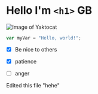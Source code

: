 # Hello I'm `<h1>` GB
![Image of Yaktocat](https://octodex.github.com/images/yaktocat.png)
``` javascript
var myVar = "Hello, world!";
```
- [x] Be nice to others
- [x] patience
- [ ] anger



















Edited this file "hehe"
